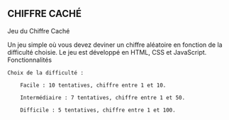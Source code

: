 ## CHIFFRE CACHÉ
Jeu du Chiffre Caché

Un jeu simple où vous devez deviner un chiffre aléatoire en fonction de la difficulté choisie. Le jeu est développé en HTML, CSS et JavaScript.
Fonctionnalités

    Choix de la difficulté :

        Facile : 10 tentatives, chiffre entre 1 et 10.

        Intermédiaire : 7 tentatives, chiffre entre 1 et 50.

        Difficile : 5 tentatives, chiffre entre 1 et 100.

